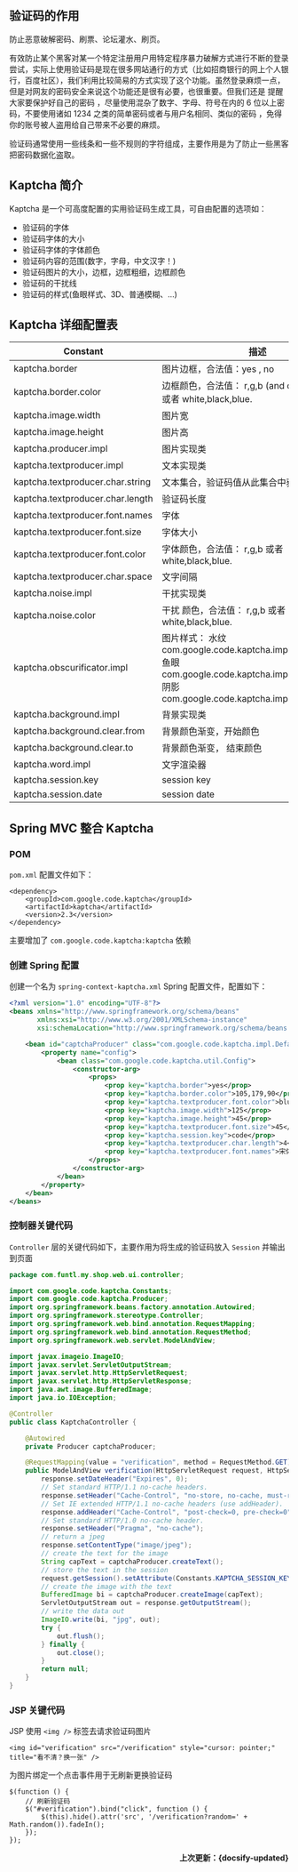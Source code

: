 ## 验证码的作用

防止恶意破解密码、刷票、论坛灌水、刷页。

有效防止某个黑客对某一个特定注册用户用特定程序暴力破解方式进行不断的登录尝试，实际上使用验证码是现在很多网站通行的方式（比如招商银行的网上个人银行，百度社区），我们利用比较简易的方式实现了这个功能。虽然登录麻烦一点，但是对网友的密码安全来说这个功能还是很有必要，也很重要。但我们还是 提醒大家要保护好自己的密码 ，尽量使用混杂了数字、字母、符号在内的 6 位以上密码，不要使用诸如 1234 之类的简单密码或者与用户名相同、类似的密码 ，免得你的账号被人盗用给自己带来不必要的麻烦。

验证码通常使用一些线条和一些不规则的字符组成，主要作用是为了防止一些黑客把密码数据化盗取。

## Kaptcha 简介

Kaptcha 是一个可高度配置的实用验证码生成工具，可自由配置的选项如：

- 验证码的字体
- 验证码字体的大小
- 验证码字体的字体颜色
- 验证码内容的范围(数字，字母，中文汉字！)
- 验证码图片的大小，边框，边框粗细，边框颜色
- 验证码的干扰线
- 验证码的样式(鱼眼样式、3D、普通模糊、...)

## Kaptcha 详细配置表

| Constant                         | 描述                                                         | 默认值                                                |
| -------------------------------- | ------------------------------------------------------------ | ----------------------------------------------------- |
| kaptcha.border                   | 图片边框，合法值：yes , no                                   | yes                                                   |
| kaptcha.border.color             | 边框颜色，合法值： r,g,b (and optional alpha) 或者 white,black,blue. | black                                                 |
| kaptcha.image.width              | 图片宽                                                       | 200                                                   |
| kaptcha.image.height             | 图片高                                                       | 50                                                    |
| kaptcha.producer.impl            | 图片实现类                                                   | com.google.code.kaptcha.impl.DefaultKaptcha           |
| kaptcha.textproducer.impl        | 文本实现类                                                   | com.google.code.kaptcha.text.impl.DefaultTextCreator  |
| kaptcha.textproducer.char.string | 文本集合，验证码值从此集合中获取                             | abcde2345678gfynmnpwx                                 |
| kaptcha.textproducer.char.length | 验证码长度                                                   | 5                                                     |
| kaptcha.textproducer.font.names  | 字体                                                         | Arial, Courier                                        |
| kaptcha.textproducer.font.size   | 字体大小                                                     | 40px.                                                 |
| kaptcha.textproducer.font.color  | 字体颜色，合法值： r,g,b 或者 white,black,blue.              | black                                                 |
| kaptcha.textproducer.char.space  | 文字间隔                                                     | 2                                                     |
| kaptcha.noise.impl               | 干扰实现类                                                   | com.google.code.kaptcha.impl.DefaultNoise             |
| kaptcha.noise.color              | 干扰 颜色，合法值： r,g,b 或者 white,black,blue.             | black                                                 |
| kaptcha.obscurificator.impl      | 图片样式： 水纹 com.google.code.kaptcha.impl.WaterRipple  鱼眼 com.google.code.kaptcha.impl.FishEyeGimpy  阴影 com.google.code.kaptcha.impl.ShadowGimpy | com.google.code.kaptcha.impl.WaterRipple              |
| kaptcha.background.impl          | 背景实现类                                                   | com.google.code.kaptcha.impl.DefaultBackground        |
| kaptcha.background.clear.from    | 背景颜色渐变，开始颜色                                       | light grey                                            |
| kaptcha.background.clear.to      | 背景颜色渐变， 结束颜色                                      | white                                                 |
| kaptcha.word.impl                | 文字渲染器                                                   | com.google.code.kaptcha.text.impl.DefaultWordRenderer |
| kaptcha.session.key              | session key                                                  | KAPTCHA_SESSION_KEY                                   |
| kaptcha.session.date             | session date                                                 | KAPTCHA_SESSION_DATE                                  |

## Spring MVC 整合 Kaptcha

### POM

`pom.xml` 配置文件如下：

```text
<dependency>
    <groupId>com.google.code.kaptcha</groupId>
    <artifactId>kaptcha</artifactId>
    <version>2.3</version>
</dependency>
```

主要增加了 `com.google.code.kaptcha:kaptcha` 依赖

### 创建 Spring 配置

创建一个名为 `spring-context-kaptcha.xml` Spring 配置文件，配置如下：

```xml
<?xml version="1.0" encoding="UTF-8"?>
<beans xmlns="http://www.springframework.org/schema/beans"
       xmlns:xsi="http://www.w3.org/2001/XMLSchema-instance"
       xsi:schemaLocation="http://www.springframework.org/schema/beans http://www.springframework.org/schema/beans/spring-beans.xsd">

    <bean id="captchaProducer" class="com.google.code.kaptcha.impl.DefaultKaptcha">
        <property name="config">
            <bean class="com.google.code.kaptcha.util.Config">
                <constructor-arg>
                    <props>
                        <prop key="kaptcha.border">yes</prop>
                        <prop key="kaptcha.border.color">105,179,90</prop>
                        <prop key="kaptcha.textproducer.font.color">blue</prop>
                        <prop key="kaptcha.image.width">125</prop>
                        <prop key="kaptcha.image.height">45</prop>
                        <prop key="kaptcha.textproducer.font.size">45</prop>
                        <prop key="kaptcha.session.key">code</prop>
                        <prop key="kaptcha.textproducer.char.length">4</prop>
                        <prop key="kaptcha.textproducer.font.names">宋体,楷体,微软雅黑</prop>
                    </props>
                </constructor-arg>
            </bean>
        </property>
    </bean>
</beans>
```

### 控制器关键代码

`Controller` 层的关键代码如下，主要作用为将生成的验证码放入 `Session` 并输出到页面

```java
package com.funtl.my.shop.web.ui.controller;

import com.google.code.kaptcha.Constants;
import com.google.code.kaptcha.Producer;
import org.springframework.beans.factory.annotation.Autowired;
import org.springframework.stereotype.Controller;
import org.springframework.web.bind.annotation.RequestMapping;
import org.springframework.web.bind.annotation.RequestMethod;
import org.springframework.web.servlet.ModelAndView;

import javax.imageio.ImageIO;
import javax.servlet.ServletOutputStream;
import javax.servlet.http.HttpServletRequest;
import javax.servlet.http.HttpServletResponse;
import java.awt.image.BufferedImage;
import java.io.IOException;

@Controller
public class KaptchaController {

    @Autowired
    private Producer captchaProducer;

    @RequestMapping(value = "verification", method = RequestMethod.GET)
    public ModelAndView verification(HttpServletRequest request, HttpServletResponse response) throws IOException {
        response.setDateHeader("Expires", 0);
        // Set standard HTTP/1.1 no-cache headers.
        response.setHeader("Cache-Control", "no-store, no-cache, must-revalidate");
        // Set IE extended HTTP/1.1 no-cache headers (use addHeader).
        response.addHeader("Cache-Control", "post-check=0, pre-check=0");
        // Set standard HTTP/1.0 no-cache header.
        response.setHeader("Pragma", "no-cache");
        // return a jpeg
        response.setContentType("image/jpeg");
        // create the text for the image
        String capText = captchaProducer.createText();
        // store the text in the session
        request.getSession().setAttribute(Constants.KAPTCHA_SESSION_KEY, capText);
        // create the image with the text
        BufferedImage bi = captchaProducer.createImage(capText);
        ServletOutputStream out = response.getOutputStream();
        // write the data out
        ImageIO.write(bi, "jpg", out);
        try {
            out.flush();
        } finally {
            out.close();
        }
        return null;
    }
}
```

### JSP 关键代码

JSP 使用 `<img />` 标签去请求验证码图片

```text
<img id="verification" src="/verification" style="cursor: pointer;" title="看不清？换一张" />
```

为图片绑定一个点击事件用于无刷新更换验证码

```text
$(function () {
    // 刷新验证码
    $("#verification").bind("click", function () {
        $(this).hide().attr('src', '/verification?random=' + Math.random()).fadeIn();
    });
});
```

**<P align="right">上次更新：{docsify-updated}</p>**